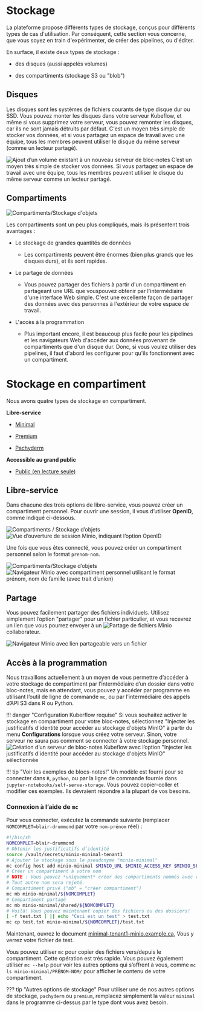 # Stockage

La plateforme propose diff&eacute;rents types de stockage, con&ccedil;us 
pour diff&eacute;rents types de cas d'utilisation. Par cons&eacute;quent, 
cette section vous concerne, que vous soyez en train d'exp&eacute;rimenter, 
de cr&eacute;er des pipelines, ou d'&eacute;diter.  

En surface, il existe deux types de stockage :

- des disques (aussi appel&eacute;s volumes)

- des compartiments (stockage S3 ou "blob")


## Disques
Les disques sont les syst&egrave;mes de fichiers courants de type disque dur ou SSD. 
Vous pouvez monter les disques dans votre serveur Kubeflow, et m&ecirc;me si vous 
supprimez votre serveur, vous pouvez remonter les disques, car ils ne sont jamais 
d&eacute;truits par d&eacute;faut. C'est un moyen tr&egrave;s simple de stocker vos donn&eacute;es, 
et si vous partagez un espace de travail avec une &eacute;quipe, tous les membres peuvent 
utiliser le disque du m&ecirc;me serveur (comme un lecteur partag&eacute;).

![Ajout d’un volume existant à un nouveau serveur de bloc-notes](images/kubeflow_existing_volume.png)
C’est un moyen très simple de stocker vos données. Si vous partagez un espace de travail avec
une équipe, tous les membres peuvent utiliser le disque du même serveur comme un lecteur partagé.


## Compartiments


![Compartiments/Stockage d'objets](images/minio_self_serve_bucket.png)

Les compartiments sont un peu plus compliqu&eacute;s, mais ils pr&eacute;sentent trois avantages :

- Le stockage de grandes quantit&eacute;s de donn&eacute;es
  - Les compartiments peuvent &ecirc;tre &eacute;normes (bien plus grands que les disques durs), 
    et ils sont rapides.
  
- Le partage de donn&eacute;es
  - Vous pouvez partager des fichiers &agrave; partir d'un compartiment en partageant 
    une URL que vouspouvez obtenir par l'interm&eacute;diaire d'une interface Web simple. 
    C'est une excellente fa&ccedil;on de partager des donn&eacute;es avec des personnes &agrave; 
    l'ext&eacute;rieur de votre espace de travail.
    
- L'acc&egrave;s &agrave; la programmation
  - Plus important encore, il est beaucoup plus facile pour les pipelines et 
    les navigateurs Web d'acc&eacute;der aux donn&eacute;es provenant de compartiments que 
    d'un disque dur. Donc, si vous voulez utiliser des pipelines, il faut d'abord 
    les configurer pour qu'ils fonctionnent avec un compartiment.
    

# Stockage en compartiment

Nous avons quatre types de stockage en compartiment.

**Libre-service**

- [Minimal](https://minimal-tenant1-minio.covid.cloud.statcan.ca)

- [Premium](https://premium-tenant1-minio.covid.cloud.statcan.ca)

- [Pachyderm](https://pachyderm-tenant1-minio.covid.cloud.statcan.ca)

**Accessible au grand public**

- [Public (en lecture seule)](https://datasets.covid.cloud.statcan.ca)


## Libre-service

Dans chacune des trois options de libre-service, vous pouvez créer un compartiment personnel. Pour ouvrir
une session, il vous d’utiliser **OpenID**, comme indiqué ci-dessous.

![Compartiments / Stockage d’objets](images/minio_self_serve_login.png)	![Vue d’ouverture de session Minio, indiquant l’option OpenID](images/minio_self_serve_login.png)

Une fois que vous &ecirc;tes connect&eacute;, vous pouvez cr&eacute;er un compartiment personnel 
selon le format `prenom-nom`. 


![Compartiments/Stockage d’objets](images/minio_self_serve_bucket.png)	![Navigateur Minio avec compartiment personnel utilisant le format prénom, nom de famille (avec trait d’union)](images/minio_self_serve_bucket.png)

## Partage
Vous pouvez facilement partager des fichiers individuels. Utilisez simplement l’option "partager" pour
un fichier particulier, et vous recevrez un lien que vous pourrez envoyer à un
![Partage de fichiers Minio](images/minio_self_serve_share.png)	collaborateur.


![Navigateur Minio avec lien partageable vers un fichier](images/minio_self_serve_share.png)


## Acc&egrave;s &agrave; la programmation

Nous travaillons actuellement à un moyen de vous permettre d’accéder à votre stockage de compartiment par l’intermédiaire d’un dossier
dans votre bloc-notes, mais en attendant, vous pouvez y accéder par programme en utilisant
l’outil de ligne de commande `mc`, ou par l’intermédiaire des appels d’API S3 dans R ou Python.

<!-- prettier-ignore -->
!!! danger "Configuration Kuberflow requise"
    Si vous souhaitez activer le stockage en compartiment pour votre bloc-notes, sélectionnez "Injecter les justificatifs d'identité pour accéder au stockage d'objets MinIO" à partir du menu **Configurations** lorsque vous créez votre serveur. Sinon, votre serveur ne saura pas comment se connecter à votre stockage personnel.
    ![Création d’un serveur de bloc-notes Kubeflow avec l’option "Injecter les justificatifs d'identité pour accéder au stockage d'objets MinIO" sélectionnée](images/kubeflow_minio_option.png)

<!-- prettier-ignore -->
!!! tip "Voir les exemples de blocs-notes!"
    Un modèle est fourni pour se connecter dans `R`, `python`, ou par
    la ligne de commande fournie dans `jupyter-notebooks/self-serve-storage`. Vous pouvez
    copier-coller et modifier ces exemples. Ils devraient répondre à la plupart de vos besoins.

### Connexion à l’aide de `mc`

Pour vous connecter, exécutez la commande suivante (remplacer `NOMCOMPLET=blair-drummond` par
votre `nom-prénom` réel) :

```sh
#!/bin/sh
NOMCOMPLET=blair-drummond
# Obtenir les justificatifs d’identité
source /vault/secrets/minio-minimal-tenant1
# Ajouter le stockage sous le pseudonyme "minio-minimal"
mc config host add minio-minimal $MINIO_URL $MINIO_ACCESS_KEY $MINIO_SECRET_KEY
# Créer un compartiment à votre nom
# NOTE : Vous pouvez *uniquement* créer des compartiments nommés avec votre PRÉNOM-NOM. 
# Tout autre nom sera rejeté.
# Compartiment privé ("mb" = "créer compartiment")
mc mb minio-minimal/${NOMCOMPLET}
# Compartiment partagé
mc mb minio-minimal/shared/${NOMCOMPLET}
# Voilà! Vous pouvez maintenant copier des fichiers ou des dossiers!
[ -f test.txt ] || echo "Ceci est un test" > test.txt
mc cp test.txt minio-minimal/${NOMCOMPLET}/test.txt
```

Maintenant, ouvrez le document
[minimal-tenant1-minio.example.ca](https://minimal-tenant1-minio.example.ca),
Vous y verrez votre fichier de test.

Vous pouvez utiliser `mc` pour copier des fichiers vers/depuis le compartiment. Cette opération est très rapide. Vous pouvez également
utiliser `mc --help` pour voir les autres options qui s’offrent à vous, comme
`mc ls minio-minimal/PRÉNOM-NOM/` pour afficher le contenu de votre compartiment.

<!-- prettier-ignore -->
??? tip "Autres options de stockage"
    Pour utiliser une de nos autres options de stockage, `pachyderm` ou `premium`, 
    remplacez simplement  la valeur `minimal` dans le programme ci-dessus par le type dont vous avez besoin.

